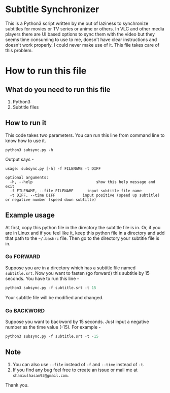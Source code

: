 # Subtitle Synchronizer
This is a Python3 script written by me out of laziness to synchronize subtitles for movies or TV series or anime or others. In VLC and other media players there are UI based options to sync them with the video but they seems time consuming to use to me, doesn't have clear instructions and doesn't work properly. I could never make use of it. This file takes care of this problem. 

# How to run this file
## What do you need to run this file
1. Python3 
2. Subtitle files

## How to run it
This code takes two parameters. 
You can run this line from command line to know how to use it. 

```
python3 subsync.py -h
```

Output says - 

```
usage: subsync.py [-h] -f FILENAME -t DIFF

optional arguments:
  -h, --help            			    show this help message and exit
  -f FILENAME, --file FILENAME 		input subtitle file name
  -t DIFF, --time DIFF            input positive (speed up subtitle) or negative number (speed down subtitle)
```

## Example usage
At first, copy this python file in the directory the subtitle file is in. 
Or, if you are in Linux and if you feel like it, keep this python file in a directory and add that path to the `~/.bashrc` file. Then go to the directory your subtitle file is in. 

### Go FORWARD
Suppose you are in a directory which has a subtitle file named `subtitle.srt`. Now you want to fasten (go forward) this subtitle by 15 seconds. You have to run this line - 

```python
python3 subsync.py -f subtitle.srt -t 15
```
Your subtitle file will be modified and changed.

### Go BACKWORD
Suppose you want to backword by 15 seconds. Just input a negative number as the time value (-15). For example - 

```python
python3 subsync.py -f subtitle.srt -t -15
```
 

## Note
1. You can also use `--file` instead of `-f` and `--time` instead of `-t`. 
2. If you find any bug feel free to create an issue or mail me at `shamiulhasan93@gmail.com`. 

Thank you. 
